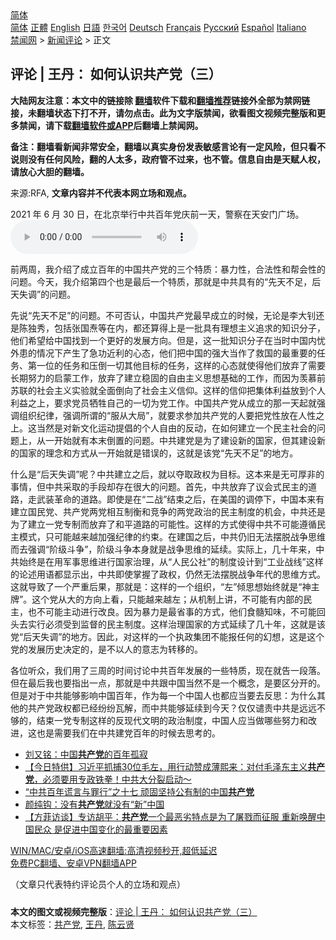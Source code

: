  <!-- 面包屑导航 --> <div class="breadcrumb"><!-- GTranslate: https://gtranslate.io/ -->  <div class="switcher notranslate">  <div class="selected">  <a href="#" onclick="return false;"> 简体</a>  </div>  <div class="option">  <a href="https://www.bannedbook.org" onclick="doGTranslate('zh-CN|zh-CN');jQuery('div.switcher div.selected a').html(jQuery(this).html());return false;" title="简体中文" class="nturl selected"> 简体</a>  <a href="https://www.bannedbook.org/zh-tw/" onclick="doGTranslate('zh-CN|zh-TW');jQuery('div.switcher div.selected a').html(jQuery(this).html());return false;" title="繁體中文" class="nturl"> 正體</a>  <a href="https://www.bannedbook.org/en/" onclick="doGTranslate('zh-CN|en');jQuery('div.switcher div.selected a').html(jQuery(this).html());return false;" title="English" class="nturl"> English</a>  <a href="https://www.bannedbook.org/ja/" onclick="doGTranslate('zh-CN|ja');jQuery('div.switcher div.selected a').html(jQuery(this).html());return false;" title="日本語" class="nturl"> 日語</a>  <a href="https://www.bannedbook.org/ko/" onclick="doGTranslate('zh-CN|ko');jQuery('div.switcher div.selected a').html(jQuery(this).html());return false;" title="한국어" class="nturl"> 한국어</a>  <a href="https://www.bannedbook.org/de/" onclick="doGTranslate('zh-CN|de');jQuery('div.switcher div.selected a').html(jQuery(this).html());return false;" title="Deutsch" class="nturl"> Deutsch</a>  <a href="https://www.bannedbook.org/fr/" onclick="doGTranslate('zh-CN|fr');jQuery('div.switcher div.selected a').html(jQuery(this).html());return false;" title="Français" class="nturl"> Français</a>  <a href="https://www.bannedbook.org/ru/" onclick="doGTranslate('zh-CN|ru');jQuery('div.switcher div.selected a').html(jQuery(this).html());return false;" title="Русский" class="nturl"> Русский</a>  <a href="https://www.bannedbook.org/es/" onclick="doGTranslate('zh-CN|es');jQuery('div.switcher div.selected a').html(jQuery(this).html());return false;" title="Español" class="nturl"> Español</a>  <a href="https://www.bannedbook.org/it/" onclick="doGTranslate('zh-CN|it');jQuery('div.switcher div.selected a').html(jQuery(this).html());return false;" title="Italiano" class="nturl"> Italiano</a>  </div>  </div>      <div class='breadcrumb-sub'><!-- Breadcrumb NavXT 6.3.0 --> <a href="https://www.bannedbook.org/" class="home">禁闻网</a> &gt; <a href="https://www.bannedbook.org/bnews/comments/" class="category">新闻评论</a> &gt; 正文</div></div><h2>评论 | 王丹： 如何认识共产党（三）</h2> <p class="notice"><b>大陆网友注意：本文中的链接除 <a href="https://github.com/bannedbook/fanqiang" >翻墙</a>软件下载和<a href="https://github.com/killgcd/justmysocks/blob/master/README.md">翻墙推荐</a>链接外全部为禁网链接，未翻墙状态下打不开，请勿点击。此为文字版禁闻，欲看图文视频完整版和更多禁闻，请下载<a href="https://github.com/bannedbook/fanqiang">翻墙软件或APP</a>后翻墙上禁闻网。</p><p>备注：翻墙看新闻非常安全，翻墙以真实身份发表敏感言论有一定风险，但只看不说则没有任何风险，翻的人太多，政府管不过来，也不管。信息自由是天赋人权，请放心大胆的翻墙。</b></p>  <div class="entry"> <p>来源:RFA, <strong>文章内容并不代表本网立场和观点。</strong></p> <p>2021 &#24180; 6 &#26376; 30 &#26085;&#65292;&#22312;&#21271;&#20140;&#20030;&#34892;&#20013;&#20849;&#30334;&#24180;&#20826;&#24198;&#21069;&#19968;&#22825;&#65292;&#35686;&#23519;&#22312;&#22825;&#23433;&#38376;&#24191;&#22330;&#12290;             <audio controls="controls" preload="metadata" src="https://www.rfa.org/mandarin/pinglun/wangdan/wd-07052021084414.html/@@stream" type="audio/mpeg"></audio></p>  <p>&#21069;&#20004;&#21608;&#65292;&#25105;&#20171;&#32461;&#20102;&#25104;&#31435;&#30334;&#24180;&#30340;&#20013;&#22269;&#20849;&#20135;&#20826;&#30340;&#19977;&#20010;&#29305;&#36136;&#65306;&#26292;&#21147;&#24615;&#65292;&#21512;&#27861;&#24615;&#21644;&#24110;&#20250;&#24615;&#30340;&#38382;&#39064;&#12290;&#20170;&#22825;&#65292;&#25105;&#20171;&#32461;&#31532;&#22235;&#20010;&#20063;&#26159;&#26368;&#21518;&#19968;&#20010;&#29305;&#36136;&#65292;&#37027;&#23601;&#26159;&#20013;&#20849;&#20855;&#26377;&#30340;&#8220;&#20808;&#22825;&#19981;&#36275;&#65292;&#21518;&#22825;&#22833;&#35843;&#8221;&#30340;&#38382;&#39064;&#12290;</p> <p>&#20808;&#35828;&#8220;&#20808;&#22825;&#19981;&#36275;&#8221;&#30340;&#38382;&#39064;&#12290;&#19981;&#21487;&#21542;&#35748;&#65292;&#20013;&#22269;&#20849;&#20135;&#20826;&#26368;&#26089;&#25104;&#31435;&#30340;&#26102;&#20505;&#65292;&#26080;&#35770;&#26159;&#26446;&#22823;&#38026;&#36824;&#26159;&#38472;&#29420;&#31168;&#65292;&#21253;&#25324;&#24352;&#22269;&#28952;&#31561;&#22312;&#20869;&#65292;&#37117;&#36824;&#31639;&#24471;&#19978;&#26159;&#19968;&#25209;&#20855;&#26377;&#29702;&#24819;&#20027;&#20041;&#36861;&#27714;&#30340;&#30693;&#35782;&#20998;&#23376;&#65292;&#20182;&#20204;&#24076;&#26395;&#32473;&#20013;&#22269;&#25214;&#21040;&#19968;&#20010;&#26356;&#22909;&#30340;&#21457;&#23637;&#26041;&#21521;&#12290;&#20294;&#26159;&#65292;&#36825;&#19968;&#25209;&#30693;&#35782;&#20998;&#23376;&#22312;&#24403;&#26102;&#20013;&#22269;&#20869;&#24551;&#22806;&#24739;&#30340;&#24773;&#20917;&#19979;&#20135;&#29983;&#20102;&#24613;&#21151;&#36817;&#21033;&#30340;&#24515;&#24577;&#65292;&#20182;&#20204;&#25226;&#20013;&#22269;&#30340;&#24378;&#22823;&#24403;&#20316;&#20102;&#25937;&#22269;&#30340;&#26368;&#37325;&#35201;&#30340;&#20219;&#21153;&#12289;&#31532;&#19968;&#20301;&#30340;&#20219;&#21153;&#21644;&#21387;&#20498;&#19968;&#20999;&#20854;&#20182;&#30446;&#26631;&#30340;&#20219;&#21153;&#65292;&#36825;&#26679;&#30340;&#24515;&#24577;&#23601;&#20351;&#24471;&#20182;&#20204;&#25918;&#24323;&#20102;&#38656;&#35201;&#38271;&#26399;&#21162;&#21147;&#30340;&#21551;&#33945;&#24037;&#20316;&#65292;&#25918;&#24323;&#20102;&#24314;&#31435;&#31283;&#22266;&#30340;&#33258;&#30001;&#20027;&#20041;&#24605;&#24819;&#22522;&#30784;&#30340;&#24037;&#20316;&#65292;&#32780;&#22240;&#20026;&#32673;&#24917;&#21069;&#33487;&#32852;&#30340;&#31038;&#20250;&#20027;&#20041;&#23454;&#39564;&#23601;&#20840;&#38754;&#20498;&#21521;&#20102;&#31038;&#20250;&#20027;&#20041;&#20449;&#20208;&#12290;&#36825;&#26679;&#30340;&#20449;&#20208;&#25226;&#38598;&#20307;&#21033;&#30410;&#25918;&#21040;&#20010;&#20154;&#21033;&#30410;&#20043;&#19978;&#65292;&#35201;&#27714;&#20826;&#21592;&#29306;&#29298;&#33258;&#24049;&#30340;&#19968;&#20999;&#20026;&#20826;&#24037;&#20316;&#12290;&#20013;&#22269;&#20849;&#20135;&#20826;&#20174;&#25104;&#31435;&#30340;&#37027;&#19968;&#22825;&#36215;&#23601;&#24378;&#35843;&#32452;&#32455;&#32426;&#24459;&#65292;&#24378;&#35843;&#25152;&#35859;&#30340;&#8220;&#26381;&#20174;&#22823;&#23616;&#8221;&#65292;&#23601;&#35201;&#27714;&#21442;&#21152;&#20849;&#20135;&#20826;&#30340;&#20154;&#35201;&#25226;&#20826;&#24615;&#25918;&#22312;&#20154;&#24615;&#20043;&#19978;&#12290;&#36825;&#24403;&#28982;&#26159;&#23545;&#26032;&#25991;&#21270;&#36816;&#21160;&#25552;&#20513;&#30340;&#20010;&#20154;&#33258;&#30001;&#30340;&#21453;&#21160;&#65292;&#22312;&#22914;&#20309;&#24314;&#31435;&#19968;&#20010;&#27665;&#20027;&#31038;&#20250;&#30340;&#38382;&#39064;&#19978;&#65292;&#20174;&#19968;&#24320;&#22987;&#23601;&#26377;&#26412;&#26411;&#20498;&#32622;&#30340;&#38382;&#39064;&#12290;&#20013;&#20849;&#24314;&#20826;&#26159;&#20026;&#20102;&#24314;&#35774;&#26032;&#30340;&#22269;&#23478;&#65292;&#20294;&#20854;&#24314;&#35774;&#26032;&#30340;&#22269;&#23478;&#30340;&#29702;&#24565;&#21644;&#26041;&#24335;&#20174;&#19968;&#24320;&#22987;&#23601;&#26159;&#38169;&#35823;&#30340;&#65292;&#36825;&#23601;&#26159;&#35813;&#20826;&#8220;&#20808;&#22825;&#19981;&#36275;&#8221;&#30340;&#22320;&#26041;&#12290;</p>  <p>&#20160;&#20040;&#26159;&#8220;&#21518;&#22825;&#22833;&#35843;&#8221;&#21602;&#65311;&#20013;&#20849;&#24314;&#31435;&#20043;&#21518;&#65292;&#23601;&#20197;&#22842;&#21462;&#25919;&#26435;&#20026;&#30446;&#26631;&#12290;&#36825;&#26412;&#26469;&#26159;&#26080;&#21487;&#21402;&#38750;&#30340;&#20107;&#24773;&#65292;&#20294;&#20013;&#20849;&#37319;&#21462;&#30340;&#25163;&#27573;&#21364;&#23384;&#22312;&#24456;&#22823;&#30340;&#38382;&#39064;&#12290;&#39318;&#20808;&#65292;&#20013;&#20849;&#25918;&#24323;&#20102;&#35758;&#20250;&#24335;&#27665;&#20027;&#30340;&#36947;&#36335;&#65292;&#36208;&#27494;&#35013;&#38761;&#21629;&#30340;&#36947;&#36335;&#12290;&#21363;&#20351;&#26159;&#22312;&#8220;&#20108;&#25112;&#8221;&#32467;&#26463;&#20043;&#21518;&#65292;&#22312;&#32654;&#22269;&#30340;&#35843;&#20572;&#19979;&#65292;&#20013;&#22269;&#26412;&#26469;&#26377;&#24314;&#31435;&#22269;&#27665;&#20826;&#12289;&#20849;&#20135;&#20826;&#20004;&#20826;&#30456;&#20114;&#21046;&#34913;&#21644;&#31454;&#20105;&#30340;&#20004;&#20826;&#25919;&#27835;&#30340;&#27665;&#20027;&#21046;&#24230;&#30340;&#26426;&#20250;&#65292;&#20013;&#20849;&#36824;&#26159;&#20026;&#20102;&#24314;&#31435;&#19968;&#20826;&#19987;&#21046;&#32780;&#25918;&#24323;&#20102;&#21644;&#24179;&#36947;&#36335;&#30340;&#21487;&#33021;&#24615;&#12290;&#36825;&#26679;&#30340;&#26041;&#24335;&#20351;&#24471;&#20013;&#20849;&#19981;&#21487;&#33021;&#36981;&#24490;&#27665;&#20027;&#27169;&#24335;&#65292;&#21482;&#21487;&#33021;&#36234;&#26469;&#36234;&#21152;&#24378;&#32426;&#24459;&#30340;&#32422;&#26463;&#12290;&#22312;&#24314;&#22269;&#20043;&#21518;&#65292;&#20013;&#20849;&#20173;&#26087;&#26080;&#27861;&#25670;&#33073;&#25112;&#20105;&#24605;&#32500;&#32780;&#21435;&#24378;&#35843;&#8220;&#38454;&#32423;&#26007;&#20105;&#8221;&#65292;&#38454;&#32423;&#26007;&#20105;&#26412;&#36523;&#23601;&#26159;&#25112;&#20105;&#24605;&#32500;&#30340;&#24310;&#32493;&#12290;&#23454;&#38469;&#19978;&#65292;&#20960;&#21313;&#24180;&#26469;&#65292;&#20013;&#20849;&#22987;&#32456;&#26159;&#22312;&#29992;&#20891;&#20107;&#24605;&#32500;&#36827;&#34892;&#22269;&#23478;&#27835;&#29702;&#65292;&#20174;&#8220;&#20154;&#27665;&#20844;&#31038;&#8221;&#30340;&#21046;&#24230;&#35774;&#35745;&#21040;&#8220;&#24037;&#19994;&#25112;&#32447;&#8221;&#36825;&#26679;&#30340;&#35770;&#36848;&#29992;&#35821;&#37117;&#26174;&#31034;&#20986;&#65292;&#20013;&#20849;&#21363;&#20351;&#25484;&#25569;&#20102;&#25919;&#26435;&#65292;&#20173;&#28982;&#26080;&#27861;&#25670;&#33073;&#25112;&#20105;&#24180;&#20195;&#30340;&#24605;&#32500;&#26041;&#24335;&#12290;&#36825;&#23601;&#23548;&#33268;&#20102;&#19968;&#20010;&#20005;&#37325;&#21518;&#26524;&#65292;&#37027;&#23601;&#26159;&#65306;&#36825;&#26679;&#30340;&#19968;&#20010;&#32452;&#32455;&#65292;&#8220;&#24038;&#8221;&#20542;&#24605;&#24819;&#22987;&#32456;&#23601;&#26159;&#8220;&#31070;&#20027;&#29260;&#8221;&#12290;&#36825;&#20010;&#20826;&#20174;&#22823;&#30340;&#26041;&#21521;&#19978;&#30475;&#65292;&#21482;&#33021;&#36234;&#26469;&#36234;&#24038;&#65307;&#20174;&#26426;&#21046;&#19978;&#35762;&#65292;&#19981;&#21487;&#33021;&#26377;&#20869;&#37096;&#30340;&#27665;&#20027;&#65292;&#20063;&#19981;&#21487;&#33021;&#20027;&#21160;&#36827;&#34892;&#25913;&#33391;&#12290;&#22240;&#20026;&#26292;&#21147;&#26159;&#26368;&#30465;&#20107;&#30340;&#26041;&#24335;&#65292;&#20182;&#20204;&#39135;&#39635;&#30693;&#21619;&#65292;&#19981;&#21487;&#33021;&#22238;&#22836;&#21435;&#23454;&#34892;&#24517;&#39035;&#21463;&#21040;&#30417;&#30563;&#30340;&#27665;&#20027;&#21046;&#24230;&#12290;&#36825;&#26679;&#27835;&#29702;&#22269;&#23478;&#30340;&#26041;&#24335;&#24310;&#32493;&#20102;&#20960;&#21313;&#24180;&#65292;&#36825;&#23601;&#26159;&#35813;&#20826;&#8220;&#21518;&#22825;&#22833;&#35843;&#8221;&#30340;&#22320;&#26041;&#12290;&#22240;&#27492;&#65292;&#23545;&#36825;&#26679;&#30340;&#19968;&#20010;&#25191;&#25919;&#38598;&#22242;&#19981;&#33021;&#25253;&#20219;&#20309;&#30340;&#24187;&#24819;&#65292;&#36825;&#26159;&#36825;&#20010;&#20826;&#30340;&#21457;&#23637;&#21382;&#21490;&#20915;&#23450;&#30340;&#65292;&#26159;&#19981;&#20197;&#20154;&#30340;&#24847;&#24535;&#20026;&#36716;&#31227;&#30340;&#12290;</p> <p>&#21508;&#20301;&#21548;&#20247;&#65292;&#25105;&#20204;&#29992;&#20102;&#19977;&#21608;&#30340;&#26102;&#38388;&#35752;&#35770;&#20013;&#20849;&#30334;&#24180;&#21457;&#23637;&#30340;&#19968;&#20123;&#29305;&#36136;&#65292;&#29616;&#22312;&#23601;&#21578;&#19968;&#27573;&#33853;&#12290;&#20294;&#22312;&#26368;&#21518;&#25105;&#20063;&#35201;&#25351;&#20986;&#19968;&#28857;&#65292;&#37027;&#23601;&#26159;&#20013;&#20849;&#36319;&#20013;&#22269;&#24403;&#28982;&#19981;&#26159;&#19968;&#20010;&#27010;&#24565;&#65292;&#26159;&#35201;&#21306;&#20998;&#24320;&#30340;&#12290;&#20294;&#26159;&#23545;&#20110;&#20013;&#20849;&#33021;&#22815;&#24433;&#21709;&#20013;&#22269;&#30334;&#24180;&#65292;&#20316;&#20026;&#27599;&#19968;&#20010;&#20013;&#22269;&#20154;&#20063;&#37117;&#24212;&#24403;&#35201;&#21435;&#21453;&#24605;&#65306;&#20026;&#20160;&#20040;&#20854;&#20182;&#30340;&#20849;&#20135;&#20826;&#25919;&#26435;&#37117;&#24050;&#32463;&#32439;&#32439;&#29926;&#35299;&#65292;&#32780;&#20013;&#20849;&#33021;&#22815;&#24310;&#32493;&#21040;&#20170;&#22825;&#65311;&#20165;&#20165;&#35892;&#36131;&#20013;&#20849;&#26159;&#36828;&#36828;&#19981;&#22815;&#30340;&#65292;&#32467;&#26463;&#19968;&#20826;&#19987;&#21046;&#36825;&#26679;&#30340;&#21453;&#29616;&#20195;&#25991;&#26126;&#30340;&#25919;&#27835;&#21046;&#24230;&#65292;&#20013;&#22269;&#20154;&#24212;&#24403;&#20570;&#21738;&#20123;&#21162;&#21147;&#21644;&#25913;&#36827;&#65292;&#36825;&#20063;&#26159;&#38656;&#35201;&#25105;&#20204;&#22312;&#20013;&#20849;&#24314;&#20826;&#30334;&#24180;&#30340;&#26102;&#20505;&#21435;&#24605;&#32771;&#30340;&#12290;</p>  <ul class='op-related-articles' title='相关阅读'> <li><a href='https://www.bannedbook.org/bnews/baitai/20210705/1580800.html' target='_blank'>刘又铭：中国<b>共产党</b>的百年孤寂</a></li> <li><a href='https://www.bannedbook.org/bnews/bannedvideo/20210705/1580606.html' target='_blank'>【今日特供】习近平抓捕30位毛左，用行动赞成薄熙来：对付毛泽东主义<b>共产党</b>，必须要用专政铁拳！中共大分裂启动～</a></li> <li><a href='https://www.bannedbook.org/bnews/baitai/20210705/1580602.html' target='_blank'>“中共百年谎言与罪行”之十七 顽固坚持公有制的中国<b>共产党</b></a></li> <li><a href='https://www.bannedbook.org/bnews/comments/20210705/1580574.html' target='_blank'>颜纯钩：没有<b>共产党</b>就没有“新”中国</a></li> <li><a href='https://www.bannedbook.org/bnews/bannedvideo/20210705/1580439.html' target='_blank'>【方菲访谈】专访胡平：<b>共产党</b>一个最恶劣特点是为了屠戮而征服 重新唤醒中国民众 是促进中国变化的最重要因素</a></li> </ul> <p class="texttj"> <a href="https://github.com/bannedbook/fanqiang/wiki/V2ray%E6%9C%BA%E5%9C%BA" target="_blank">WIN/MAC/安卓/iOS高速翻墙:高清视频秒开,超低延迟</a><br/> <a href="https://github.com/bannedbook/fanqiang/wiki/%E7%A6%81%E9%97%BB%E7%BD%91%E5%AE%89%E5%8D%93%E7%BF%BB%E5%A2%99%E6%96%B0%E9%97%BBAPP" target="_blank">免费PC翻墙、安卓VPN翻墙APP</a></p><p>&#65288;&#25991;&#31456;&#21482;&#20195;&#34920;&#29305;&#32422;&#35780;&#35770;&#21592;&#20010;&#20154;&#30340;&#31435;&#22330;&#21644;&#35266;&#28857;&#65289;</p> <a name='sharetosocial'></a>  <div style="margin-bottom:5px;padding-bottom:5px;clear:both"> <div id="archive-pix-1" class="banner-ads"> <!-- AuctionX Display platform tag START --> <div id="26318x728x90x621x_ADSLOT2" clicktrack="%%CLICK_URL_ESC%%"></div> <!-- AuctionX Display platform tag END --> </div> <div id="archive-pix-2" class="banner-ads"> <!-- AuctionX Display platform tag START --> <div id="26315x300x250x621x_ADSLOT2" clicktrack="%%CLICK_URL_ESC%%"></div> <!-- AuctionX Display platform tag END --> </div> </div>    <div id="archive-pix-1" class="banner-ads"> <!-- AuctionX Display platform tag START --> <div id="26318x728x90x621x_ADSLOT3" clicktrack="%%CLICK_URL_ESC%%"></div> <!-- AuctionX Display platform tag END --> </div> <div><b>本文的图文或视频完整版</b>：<a href='https://www.bannedbook.org/bnews/comments/20210706/1581110.html'>评论 | 王丹： 如何认识共产党（三）</a></div>  </div><!--END ENTRY--> <div class="postfooter"> <div>本文标签：<a href="https://www.bannedbook.org/bnews/tag/%e5%85%b1%e4%ba%a7%e5%85%9a/" rel="tag">共产党</a>, <a href="https://www.bannedbook.org/bnews/tag/%e7%8e%8b%e4%b8%b9/" rel="tag">王丹</a>, <a href="https://www.bannedbook.org/bnews/tag/%e9%99%88%e4%ba%91%e8%b4%a4/" rel="tag">陈云贤</a></div>  </div><!--END POSTFOOTER--> 